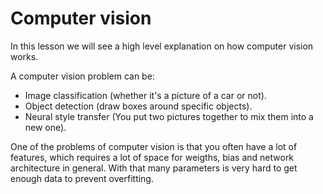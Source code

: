 # Computer vision

In this lesson we will see a high level explanation on how computer vision works.

A computer vision problem can be:

- Image classification (whether it's a picture of a car or not).
- Object detection (draw boxes around specific objects).
- Neural style transfer (You put two pictures together to mix them into a new one).

One of the problems of computer vision is that you often have a lot of features, which requires a lot of space for weigths, bias and network architecture in general. With that many parameters is very hard to get enough data to prevent overfitting.
